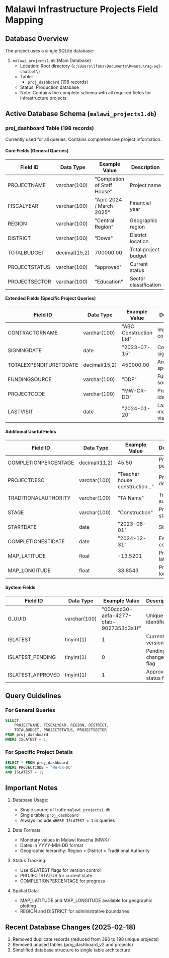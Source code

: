 # Malawi Infrastructure Projects Field Mapping

## Database Overview

The project uses a single SQLite database:

1. `malawi_projects1.db` (Main Database)
   - Location: Root directory (`c:\Users\lfana\Documents\Kwantu\rag-sql-chatbot\`)
   - Table: 
     * `proj_dashboard` (198 records)
   - Status: Production database
   - Note: Contains the complete schema with all required fields for infrastructure projects

## Active Database Schema (`malawi_projects1.db`)

### proj_dashboard Table (198 records)
Currently used for all queries. Contains comprehensive project information.

#### Core Fields (General Queries)

| Field ID | Data Type | Example Value | Description |
|----------|-----------|---------------|-------------|
| PROJECTNAME | varchar(100) | "Completion of Staff House" | Project name |
| FISCALYEAR | varchar(100) | "April 2024 / March 2025" | Financial year |
| REGION | varchar(100) | "Central Region" | Geographic region |
| DISTRICT | varchar(100) | "Dowa" | District location |
| TOTALBUDGET | decimal(15,2) | 700000.00 | Total project budget |
| PROJECTSTATUS | varchar(100) | "approved" | Current status |
| PROJECTSECTOR | varchar(100) | "Education" | Sector classification |

#### Extended Fields (Specific Project Queries)

| Field ID | Data Type | Example Value | Description |
|----------|-----------|---------------|-------------|
| CONTRACTORNAME | varchar(100) | "ABC Construction Ltd" | Implementing contractor |
| SIGNINGDATE | date | "2023-07-15" | Contract signing date |
| TOTALEXPENDITURETODATE | decimal(15,2) | 450000.00 | Amount spent |
| FUNDINGSOURCE | varchar(100) | "DDF" | Funding source |
| PROJECTCODE | varchar(100) | "MW-CR-DO" | Project identifier |
| LASTVISIT | date | "2024-01-20" | Last monitoring visit |

#### Additional Useful Fields

| Field ID | Data Type | Example Value | Description |
|----------|-----------|---------------|-------------|
| COMPLETIONPERCENTAGE | decimal(11,2) | 45.50 | Progress percentage |
| PROJECTDESC | varchar(100) | "Teacher house construction..." | Project description |
| TRADITIONALAUTHORITY | varchar(100) | "TA Name" | Traditional authority |
| STAGE | varchar(100) | "Construction" | Project stage |
| STARTDATE | date | "2023-08-01" | Start date |
| COMPLETIONESTIDATE | date | "2024-12-31" | Estimated completion |
| MAP_LATITUDE | float | -13.5201 | Project latitude |
| MAP_LONGITUDE | float | 33.8543 | Project longitude |

#### System Fields

| Field ID | Data Type | Example Value | Description |
|----------|-----------|---------------|-------------|
| G_UUID | varchar(100) | "000ccd30-aefa-4277-cfab-9027353d3a1f" | Unique identifier |
| ISLATEST | tinyint(1) | 1 | Current version flag |
| ISLATEST_PENDING | tinyint(1) | 0 | Pending changes flag |
| ISLATEST_APPROVED | tinyint(1) | 1 | Approval status flag |

## Query Guidelines

### For General Queries
```sql
SELECT 
    PROJECTNAME, FISCALYEAR, REGION, DISTRICT,
    TOTALBUDGET, PROJECTSTATUS, PROJECTSECTOR 
FROM proj_dashboard 
WHERE ISLATEST = 1;
```

### For Specific Project Details
```sql
SELECT * FROM proj_dashboard 
WHERE PROJECTCODE = 'MW-CR-DO' 
AND ISLATEST = 1;
```

## Important Notes

1. Database Usage:
   - Single source of truth: `malawi_projects1.db`
   - Single table: `proj_dashboard`
   - Always include `WHERE ISLATEST = 1` in queries

2. Data Formats:
   - Monetary values in Malawi Kwacha (MWK)
   - Dates in YYYY-MM-DD format
   - Geographic hierarchy: Region > District > Traditional Authority

3. Status Tracking:
   - Use ISLATEST flags for version control
   - PROJECTSTATUS for current state
   - COMPLETIONPERCENTAGE for progress

4. Spatial Data:
   - MAP_LATITUDE and MAP_LONGITUDE available for geographic plotting
   - REGION and DISTRICT for administrative boundaries

## Recent Database Changes (2025-02-18)
1. Removed duplicate records (reduced from 396 to 198 unique projects)
2. Removed unused tables (proj_dashboard_v2 and projects)
3. Simplified database structure to single table architecture
